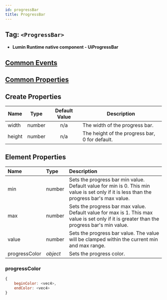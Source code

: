 ```yaml
---
id: progressBar
title: ProgressBar
---
```


## Tag: `<ProgressBar>`

- #### Lumin Runtime native component - UiProgressBar

## [Common Events](../Events.md)

## [Common Properties](../Properties.md)

## Create Properties

| Name   | Type   | Default Value | Description |
| ------ | ------ | :-----------: | ----------- |
| width  | number |      n/a      | The width of the progress bar. |
| height | number |      n/a      | The height of the progress bar, 0 for default. |

## Element Properties

| Name      | Type   | Description |
| :-------- | :----- | :---------- |
| min   | number | Sets the progress bar min value. Default value for min is 0. This min value is set only if it is less than the progress bar's max value.|
| max   | number | Sets the progress bar max value. Default value for max is 1. This max value is set only if it is greater than the progress bar's min value. |
| value | number | Sets the progress bar value. The value will be clamped within the current min and max range. |
| progressColor | _object_ | Sets the progress color. |

### progressColor
```javascript
{
    beginColor: <vec4>,
    endColor: <vec4>
}
```